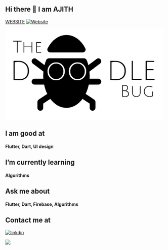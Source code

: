 ## Hi there 👋 I am AJITH 
[WEBSITE](https://ajith-m.netlify.app/#/) [![Website](https://user-images.githubusercontent.com/58944893/97271077-1e53e200-1856-11eb-8c55-732ce9b3230e.png)](https://ajith-m.netlify.app/#/)

![](https://github.com/ajith-m-doodlebug/breaking_technology/blob/master/images/doodlebug.png)
## I am good at
#### Flutter, Dart, UI design 
## I’m currently learning 
#### Algorithms 
## Ask me about 
#### Flutter, Dart, Firebase, Algorithms  
## Contact me at
[![linkdin](https://user-images.githubusercontent.com/58944893/96246822-cfd95480-0fc6-11eb-9308-24dfad42b419.png)](https://www.linkedin.com/in/ajith-m-doodlebug)




<img src="https://github-readme-stats.vercel.app/api?username=ajith-m-doodlebug&theme=greywhite&show_icons=true">

